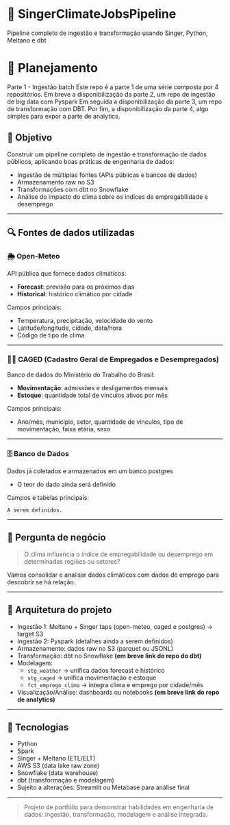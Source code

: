 # 🚀 SingerClimateJobsPipeline
Pipeline completo de ingestão e transformação usando Singer, Python, Meltano e dbt

# 📝 Planejamento
Parte 1 - Ingestão batch
Este repo é a parte 1 de uma série composta por 4 repositórios.
Em breve a disponibilização da parte 2, um repo de ingestão de big data com Pyspark
Em seguida a disponibilização da parte 3, um repo de transformação com DBT.
Por fim, a disponibilização da parte 4, algo simples para expor a parte de analytics.

## 📌 Objetivo

Construir um pipeline completo de ingestão e transformação de dados públicos, aplicando boas práticas de engenharia de dados:
- Ingestão de múltiplas fontes (APIs públicas e bancos de dados)
- Armazenamento raw no S3
- Transformações com dbt no Snowflake
- Análise do impacto do clima sobre os índices de empregabilidade e desemprego

---

## 🔍 Fontes de dados utilizadas

### 🌦️ Open-Meteo
API pública que fornece dados climáticos:
- **Forecast**: previsão para os próximos dias
- **Historical**: histórico climático por cidade

Campos principais:
- Temperatura, precipitação, velocidade do vento
- Latitude/longitude, cidade, data/hora
- Código de tipo de clima

---

### 🧑‍💼 CAGED (**Cadastro Geral de Empregados e Desempregados**)
Banco de dados do Ministério do Trabalho do Brasil:
- **Movimentação**: admissões e desligamentos mensais
- **Estoque**: quantidade total de vínculos ativos por mês

Campos principais:
- Ano/mês, município, setor, quantidade de vínculos, tipo de movimentação, faixa etária, sexo

---

### 🗄️ Banco de Dados
Dados já coletados e armazenados em um banco postgres

- O teor do dado ainda será definido

Campos e tabelas principais:

    A serem definidos.

---

## 🧠 Pergunta de negócio

> O clima influencia o índice de empregabilidade ou desemprego em determinadas regiões ou setores?

Vamos consolidar e analisar dados climáticos com dados de emprego para descobrir se há relação.

---

## 🧰 Arquitetura do projeto

- Ingestão 1: Meltano + Singer taps (open-meteo, caged e postgres) → target S3
- Ingestão 2: Pyspark (detalhes ainda a serem definidos)
- Armazenamento: dados raw no S3 (parquet ou JSONL)
- Transformação: dbt no Snowflake **(em breve link do repo do dbt)**
- Modelagem:
  - `stg_weather` → unifica dados forecast e histórico
  - `stg_caged` → unifica movimentação e estoque
  - `fct_emprego_clima` → integra clima e emprego por cidade/mês
- Visualização/Análise: dashboards ou notebooks **(em breve link do repo de analytics)**

---

## 🧪 Tecnologias

- Python
- Spark
- Singer + Meltano (ETL/ELT)
- AWS S3 (data lake raw zone)
- Snowflake (data warehouse)
- dbt (transformação e modelagem)
- Sujeito a alterações: Streamlit ou Metabase para análise final
  
---


> Projeto de portfólio para demonstrar habilidades em engenharia de dados: ingestão, transformação, modelagem e análise integrada.
